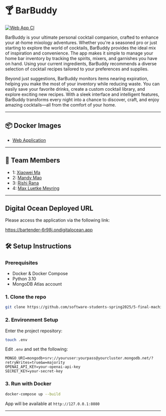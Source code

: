 
# 🍸 BarBuddy

[![Web App CI](https://github.com/software-students-spring2025/5-final-machine-not-learning/actions/workflows/webci.yml/badge.svg)](https://github.com/software-students-spring2025/5-final-machine-not-learning/actions/workflows/webci.yml)

BarBuddy is your ultimate personal cocktail companion, crafted to enhance your at-home mixology adventures. Whether you're a seasoned pro or just starting to explore the world of cocktails, BarBuddy provides the ideal mix of inspiration and convenience. The app makes it simple to manage your home bar inventory by tracking the spirits, mixers, and garnishes you have on hand. Using your current ingredients, BarBuddy recommends a diverse selection of cocktail recipes tailored to your preferences and supplies.

Beyond just suggestions, BarBuddy monitors items nearing expiration, helping you make the most of your inventory while reducing waste. You can easily save your favorite drinks, create a custom cocktail library, and explore exciting new recipes. With a sleek interface and intelligent features, BarBuddy transforms every night into a chance to discover, craft, and enjoy amazing cocktails—all from the comfort of your home.

---
## 📦 Docker Images
- [Web Application](https://hub.docker.com/repository/docker/williamma205/webapp/general)

---

## 👥 Team Members

- 1: [Xiaowei Ma](https://github.com/maxiaowei)
- 2: [Mandy Mao](https://github.com/WillliamMa)
- 3: [Rishi Rana](https://github.com/Rishi-Rana1)
- 4: [Max Luetke Meyring](https://github.com/maxlmeyring)

---

## Digital Ocean Deployed URL

Please access the application via the following link:

https://bartender-6r98j.ondigitalocean.app

## 🛠️ Setup Instructions

### Prerequisites

- Docker & Docker Compose
- Python 3.10
- MongoDB Atlas account

### 1. Clone the repo

```bash
git clone https://github.com/software-students-spring2025/5-final-machine-not-learning.git
```

### 2. Environment Setup

Enter the project repository:

```bash
touch .env
```

Edit `.env` and set the following:

```
MONGO_URI=mongodb+srv://youruser:yourpass@yourcluster.mongodb.net/?retryWrites=true&w=majority
OPENAI_API_KEY=your-openai-api-key
SECRET_KEY=your-secret-key
```

### 3. Run with Docker

```bash
docker-compose up --build
```

App will be available at `http://127.0.0.1:8080`

---